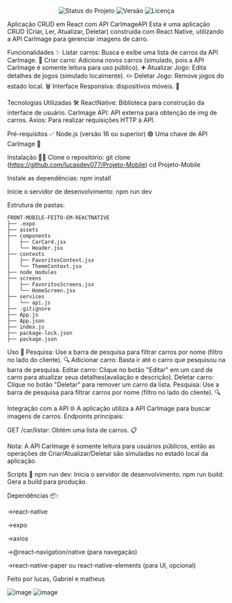 <div align="center">

![Status do Projeto](https://img.shields.io/badge/Status-Em%20Desenvolvimento-green)
![Versão](https://img.shields.io/badge/Versão-1.0.0-blue)
![Licença](https://img.shields.io/badge/Licença-Privada-red)

</div>

Aplicação CRUD em React com API CarImageAPI Esta é uma aplicação CRUD (Criar, Ler, Atualizar, Deletar) construída com React Native, utilizando a API CarImage para gerenciar imagens de carro.

Funcionalidades ✨ Listar carros: Busca e exibe uma lista de carros da API CarImage. 📜 Criar carro: Adiciona novos carros (simulado, pois a API CarImage é somente leitura para uso público). ➕ Atualizar Jogo: Edita detalhes de jogos (simulado localmente). ✏️ Deletar Jogo: Remove jogos do estado local. 🗑️ Interface Responsiva: dispositivos móveis. 📱

Tecnologias Utilizadas 🛠️ ReactNative: Biblioteca para construção da interface de usuário. CarImage API: API externa para obtenção de img de carros. Axios: Para realizar requisições HTTP à API.

Pré-requisitos ✅ Node.js (versão 16 ou superior) 🟢 Uma chave de API CarImage 🔑

Instalação 🧑‍💻 Clone o repositório: git clone (https://github.com/lucasdev077/Projeto-Mobile) cd Projeto-Mobile

Instale as dependências: npm install

Inicie o servidor de desenvolvimento: npm run dev

Estrutura de pastas:
```
FRONT-MOBILE-FEITO-EM-REACTNATIVE
├── .expo
├── assets
├── components
│   ├── CarCard.jsx
│   └── Header.jsx
├── contexts
│   ├── FavoritesContext.jsx
│   └── ThemeContext.jsx
├── node_modules
├── screens
│   ├── FavoritosScreens.jsx
│   └── HomeScreen.jsx
├── services
│   └── api.js
├── .gitignore
├── App.js
├── App.json
├── index.js
├── package-lock.json
├── package.json
```

Uso 🎯 Pesquisa: Use a barra de pesquisa para filtrar carros por nome (filtro no lado do cliente). 🔍 Adicionar carro: Basta ir até o carro que pesquisou na barra de pesquisa. Editar carro: Clique no botão "Editar" em um card de carro para atualizar seus detalhes(avaliação e descrição). Deletar carro: Clique no botão "Deletar" para remover um carro da lista. Pesquisa: Use a barra de pesquisa para filtrar carros por nome (filtro no lado do cliente). 🔍

Integração com a API 🌐 A aplicação utiliza a API CarImage para buscar imagens de carros. Endpoints principais:

GET /car/listar: Obtém uma lista de carros. 📋

Nota: A API CarImage é somente leitura para usuários públicos, então as operações de Criar/Atualizar/Deletar são simuladas no estado local da aplicação.

Scripts 📜 npm run dev: Inicia o servidor de desenvolvimento. npm run build: Gera a build para produção.

Dependências 📦:

->react-native

->expo

->axios

->@react-navigation/native (para navegação)

->react-native-paper ou react-native-elements (para UI, opcional)

Feito por lucas, Gabriel e matheus

![image](https://github.com/user-attachments/assets/e4c33ae8-4fd7-4111-814a-3a43e093bd0e) ![image](https://github.com/user-attachments/assets/9014a7c4-a3af-432a-b0b1-2c3a5411c2f3)


